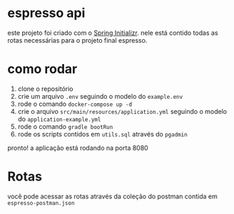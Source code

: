 # espresso api

este projeto foi criado com o [Spring Initializr](https://start.spring.io/).
nele está contido todas as rotas necessárias para o projeto final espresso.

# como rodar

1. clone o repositório
2. crie um arquivo `.env` seguindo o modelo do `example.env`
3. rode o comando `docker-compose up -d`
4. crie o arquivo  `src/main/resources/application.yml` seguindo o modelo do `application-example.yml`
5. rode o comando `gradle bootRun`
6. rode os scripts contidos em `utils.sql` através do `pgadmin`

pronto! a aplicação está rodando na porta 8080

# Rotas

você pode acessar as rotas através da coleção do postman contida em `espresso-postman.json`